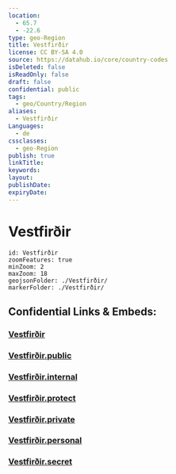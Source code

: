 ```yaml
---
location:
  - 65.7
  - -22.6
type: geo-Region
title: Vestfirðir
license: CC BY-SA 4.0
source: https://datahub.io/core/country-codes
isDeleted: false
isReadOnly: false
draft: false
confidential: public
tags:
  - geo/Country/Region
aliases:
  - Vestfirðir
Languages:
  - de
cssclasses:
  - geo-Region
publish: true
linkTitle:
keywords:
layout:
publishDate:
expiryDate:
---
```


# Vestfirðir

```leaflet
id: Vestfirðir
zoomFeatures: true 
minZoom: 2 
maxZoom: 18
geojsonFolder: ./Vestfirðir/
markerFolder: ./Vestfirðir/
```


## Confidential Links & Embeds: 

### [Vestfirðir](/_Standards/Earth/Continent/Europe/Europe~North/Iceland/Regions~Iceland/Vestfirðir.md) 

### [Vestfirðir.public](/_public/Earth/Continent/Europe/Europe~North/Iceland/Regions~Iceland/Vestfirðir.public.md) 

### [Vestfirðir.internal](/_internal/Earth/Continent/Europe/Europe~North/Iceland/Regions~Iceland/Vestfirðir.internal.md) 

### [Vestfirðir.protect](/_protect/Earth/Continent/Europe/Europe~North/Iceland/Regions~Iceland/Vestfirðir.protect.md) 

### [Vestfirðir.private](/_private/Earth/Continent/Europe/Europe~North/Iceland/Regions~Iceland/Vestfirðir.private.md) 

### [Vestfirðir.personal](/_personal/Earth/Continent/Europe/Europe~North/Iceland/Regions~Iceland/Vestfirðir.personal.md) 

### [Vestfirðir.secret](/_secret/Earth/Continent/Europe/Europe~North/Iceland/Regions~Iceland/Vestfirðir.secret.md)

